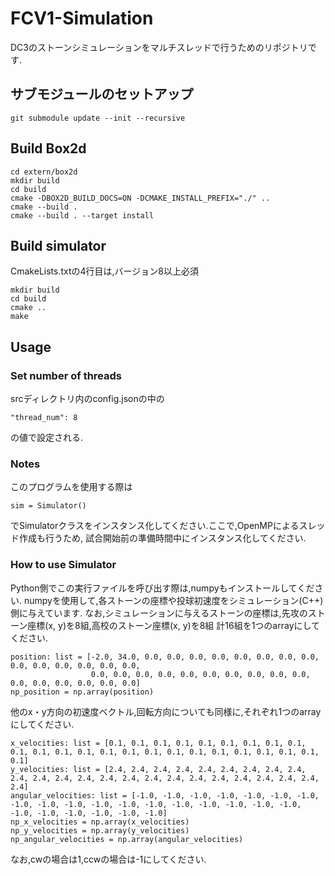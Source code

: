 # FCV1-Simulation
DC3のストーンシミュレーションをマルチスレッドで行うためのリポジトリです.

## サブモジュールのセットアップ
```
git submodule update --init --recursive
```

## Build Box2d
```
cd extern/box2d
mkdir build
cd build
cmake -DBOX2D_BUILD_DOCS=ON -DCMAKE_INSTALL_PREFIX="./" ..
cmake --build .
cmake --build . --target install
```

## Build simulator
CmakeLists.txtの4行目は,バージョン8以上必須
```
mkdir build
cd build
cmake ..
make
```

## Usage
### Set number of threads
srcディレクトリ内のconfig.jsonの中の
```
"thread_num": 8
```
の値で設定される.

### Notes
このプログラムを使用する際は
```
sim = Simulator()
```
でSimulatorクラスをインスタンス化してください.ここで,OpenMPによるスレッド作成も行うため,
試合開始前の準備時間中にインスタンス化してください.

### How to use Simulator
Python側でこの実行ファイルを呼び出す際は,numpyもインストールしてください.
numpyを使用して,各ストーンの座標や投球初速度をシミュレーション(C++)側に与えています.
なお,シミュレーションに与えるストーンの座標は,先攻のストーン座標(x, y)を8組,高校のストーン座標(x, y)を8組
計16組を1つのarrayにしてください.
```
position: list = [-2.0, 34.0, 0.0, 0.0, 0.0, 0.0, 0.0, 0.0, 0.0, 0.0, 0.0, 0.0, 0.0, 0.0, 0.0, 0.0,
                  0.0, 0.0, 0.0, 0.0, 0.0, 0.0, 0.0, 0.0, 0.0, 0.0, 0.0, 0.0, 0.0, 0.0, 0.0, 0.0]
np_position = np.array(position)
```

他のx・y方向の初速度ベクトル,回転方向についても同様に,それぞれ1つのarrayにしてください.
```
x_velocities: list = [0.1, 0.1, 0.1, 0.1, 0.1, 0.1, 0.1, 0.1, 0.1, 0.1, 0.1, 0.1, 0.1, 0.1, 0.1, 0.1, 0.1, 0.1, 0.1, 0.1, 0.1, 0.1, 0.1, 0.1]
y_velocities: list = [2.4, 2.4, 2.4, 2.4, 2.4, 2.4, 2.4, 2.4, 2.4, 2.4, 2.4, 2.4, 2.4, 2.4, 2.4, 2.4, 2.4, 2.4, 2.4, 2.4, 2.4, 2.4, 2.4, 2.4]
angular_velocities: list = [-1.0, -1.0, -1.0, -1.0, -1.0, -1.0, -1.0, -1.0, -1.0, -1.0, -1.0, -1.0, -1.0, -1.0, -1.0, -1.0, -1.0, -1.0, -1.0, -1.0, -1.0, -1.0, -1.0, -1.0]
np_x_velocities = np.array(x_velocities)
np_y_velocities = np.array(y_velocities)
np_angular_velocities = np.array(angular_velocities)
```
なお,cwの場合は1,ccwの場合は-1にしてください.